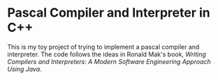 # Pascal Compiler and Interpreter in C++

This is my toy project of trying to implement a pascal compiler and interpreter. The code follows the ideas in Ronald Mak's book, <em>Writing Compilers and Interpreters: A Modern Software Engineering Approach Using Java</em>.